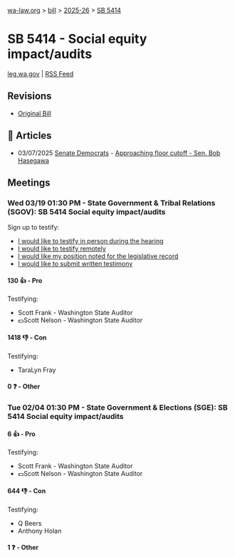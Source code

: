 [wa-law.org](/) > [bill](/bill/) > [2025-26](/bill/2025-26/) > [SB 5414](/bill/2025-26/sb/5414/)

# SB 5414 - Social equity impact/audits
[leg.wa.gov](https://app.leg.wa.gov/billsummary?BillNumber=5414&Year=2025&Initiative=false) | [RSS Feed](./rss.xml)

## Revisions
* [Original Bill](1/)

## 📰 Articles
* 03/07/2025 [Senate Democrats](/org/senate_democrats/) - [Approaching floor cutoff - Sen. Bob Hasegawa](https://senatedemocrats.wa.gov/hasegawa/2025/03/06/approaching-floor-cutoff/#:~:text=5414)

## Meetings
### Wed 03/19 01:30 PM - State Government & Tribal Relations (SGOV): SB 5414 Social equity impact/audits
Sign up to testify:
* [I would like to testify in person during the hearing](https://app.leg.wa.gov/csi/Testifier/Add?chamber=House&mId=33063&aId=165643&caId=26536&tId=1)
* [I would like to testify remotely](https://app.leg.wa.gov/csi/Testifier/Add?chamber=House&mId=33063&aId=165643&caId=26536&tId=2)
* [I would like my position noted for the legislative record](https://app.leg.wa.gov/csi/Testifier/Add?chamber=House&mId=33063&aId=165643&caId=26536&tId=3)
* [I would like to submit written testimony](https://app.leg.wa.gov/csi/Testifier/Add?chamber=House&mId=33063&aId=165643&caId=26536&tId=4)

#### 130 👍 - Pro
Testifying:
* Scott Frank - Washington State Auditor
* 💵Scott Nelson - Washington State Auditor

#### 1418 👎 - Con
Testifying:
* TaraLyn Fray

#### 0 ❓ - Other

### Tue 02/04 01:30 PM - State Government & Elections (SGE): SB 5414 Social equity impact/audits
#### 6 👍 - Pro
Testifying:
* Scott Frank - Washington State Auditor
* 💵Scott Nelson - Washington State Auditor

#### 644 👎 - Con
Testifying:
* Q Beers
* Anthony Holan

#### 1 ❓ - Other
